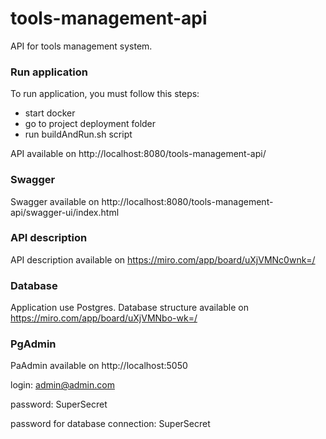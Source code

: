 # tools-management-api
API for tools management system.

### Run application
To run application, you must follow this steps:
- start docker
- go to project deployment folder
- run buildAndRun.sh script

API available on http://localhost:8080/tools-management-api/

### Swagger
Swagger available on http://localhost:8080/tools-management-api/swagger-ui/index.html

### API description
API description available on https://miro.com/app/board/uXjVMNc0wnk=/

### Database
Application use Postgres. Database structure available on https://miro.com/app/board/uXjVMNbo-wk=/

### PgAdmin
PaAdmin available on http://localhost:5050

login: admin@admin.com

password: SuperSecret

password for database connection: SuperSecret

## Prometheus
Prometheus available on http://localhost:9090

## Metrics
http://localhost:8080/tools-management-api/actuator

## Healthcheks
http://localhost:8080/tools-management-api/actuator/health